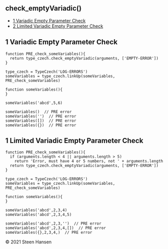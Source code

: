
## check_emptyVariadic()

  -  [1 Variadic Empty Parameter Check](#variadic-empty-parameter-check)  
  -  [2 Limited Variadic Empty Parameter Check](#limited-variadic-empty-parameter-check)  

## 1 Variadic Empty Parameter Check<a name="variadic-empty-parameter-check"></a>
  
```
function PRE_check_someVariables(){
  return type_czech.check_emptyVariadic(arguments, ['EMPTY-ERROR'])
}

type_czech = TypeCzech('LOG-ERRORS')
someVariables = type_czech.linkUp(someVariables, PRE_check_someVariables) 

function someVariables(){
}

someVariables('abcd',5,6)

someVariables()  // PRE error
someVariables('')  // PRE error         
someVariables([])  // PRE error         
someVariables({})  // PRE error         
```

## 1 Limited Variadic Empty Parameter  Check<a name="limited-variadic-empty-parameter-check"></a>
  
```
function PRE_check_someVariables(){
  if (arguments.length < 4 || arguments.length > 5) 
    return 'Error, must have 4 or 5 numbers, not ' + arguments.length
  return type_czech.check_emptyVariadic(arguments, ['EMPTY-ERROR'])
}

type_czech = TypeCzech('LOG-ERRORS')
someVariables = type_czech.linkUp(someVariables, PRE_check_someVariables) 

function someVariables(){
}

someVariables('abcd',2,3,4)
someVariables('abcd',2,3,4,5)

someVariables('abcd',2,3,'')  // PRE error   
someVariables('abcd',2,3,4,[])  // PRE error   
someVariables({},2,3,4,)  // PRE error   

```







 &copy; 2021 Steen Hansen



